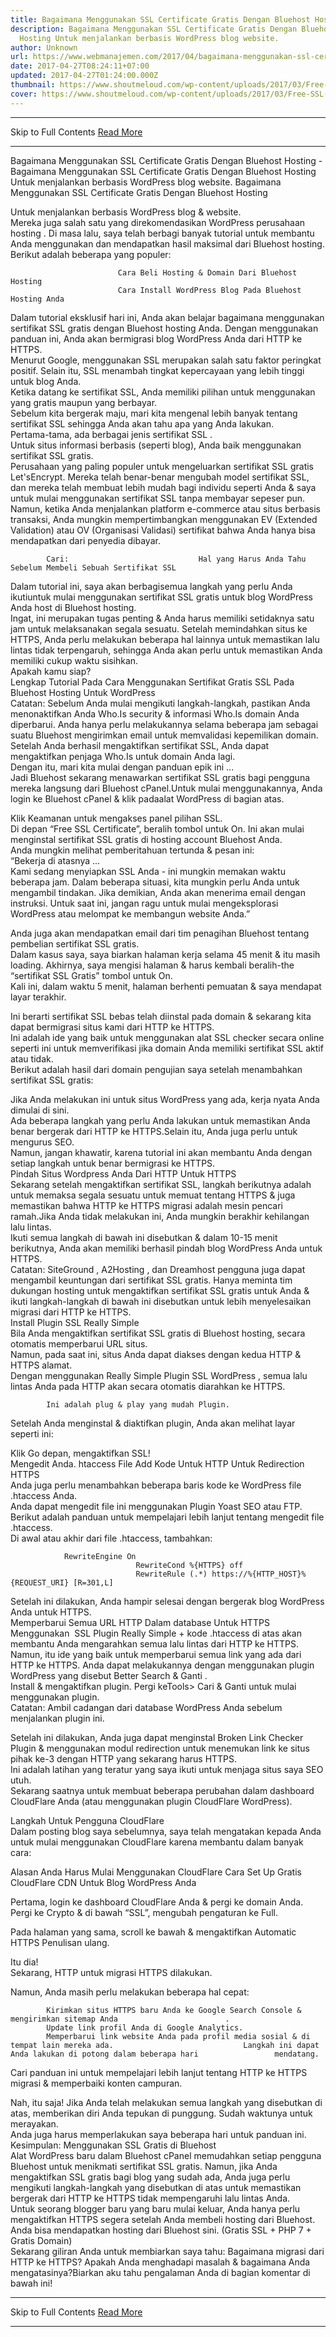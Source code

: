 ```yaml
---
title: Bagaimana Menggunakan SSL Certificate Gratis Dengan Bluehost Hosting
description: Bagaimana Menggunakan SSL Certificate Gratis Dengan Bluehost
  Hosting Untuk menjalankan berbasis WordPress blog website.
author: Unknown
url: https://www.webmanajemen.com/2017/04/bagaimana-menggunakan-ssl-certificate.html
date: 2017-04-27T08:24:11+07:00
updated: 2017-04-27T01:24:00.000Z
thumbnail: https://www.shoutmeloud.com/wp-content/uploads/2017/03/Free-SSL-certificate-Bluehost.jpg
cover: https://www.shoutmeloud.com/wp-content/uploads/2017/03/Free-SSL-certificate-Bluehost.jpg
---
```


<hr/> Skip to Full Contents <a href="https://www.webmanajemen.com/2017/04/bagaimana-menggunakan-ssl-certificate.html" rel="follow" class="button" id="read-more">Read More</a> <hr/> Bagaimana Menggunakan SSL Certificate Gratis Dengan Bluehost Hosting - Bagaimana Menggunakan SSL Certificate Gratis Dengan Bluehost Hosting Untuk menjalankan berbasis WordPress blog website. Bagaimana Menggunakan SSL Certificate Gratis Dengan Bluehost Hosting 

Untuk menjalankan berbasis WordPress blog & website.         
Mereka juga salah satu yang direkomendasikan WordPress perusahaan hosting                          . Di masa lalu, saya telah berbagi banyak tutorial untuk membantu             Anda menggunakan dan mendapatkan hasil maksimal dari                             Bluehost                         hosting.         
Berikut adalah beberapa yang populer:         

                            Cara Beli Hosting & Domain Dari Bluehost Hosting                     
                            Cara Install WordPress Blog Pada Bluehost Hosting Anda                     

Dalam tutorial eksklusif hari ini, Anda akan belajar                             bagaimana menggunakan sertifikat SSL gratis dengan Bluehost                 hosting Anda.                         Dengan menggunakan panduan ini, Anda akan bermigrasi blog WordPress             Anda dari HTTP ke HTTPS.         
Menurut Google, menggunakan SSL merupakan salah satu faktor                 peringkat positif.                          Selain itu, SSL menambah tingkat kepercayaan yang lebih tinggi             untuk blog Anda.         
Ketika datang ke sertifikat SSL, Anda memiliki pilihan untuk             menggunakan yang gratis maupun yang berbayar.         
Sebelum kita bergerak maju, mari kita mengenal lebih banyak tentang             sertifikat SSL sehingga Anda akan tahu apa yang Anda lakukan.         
Pertama-tama, ada                             berbagai jenis sertifikat SSL                         .         
Untuk situs informasi berbasis (seperti blog), Anda baik             menggunakan sertifikat SSL gratis.         
Perusahaan yang paling populer untuk mengeluarkan sertifikat SSL             gratis Let'sEncrypt. Mereka telah benar-benar mengubah model             sertifikat SSL, dan mereka telah membuat lebih mudah bagi individu             seperti Anda & saya untuk mulai menggunakan sertifikat SSL             tanpa membayar sepeser pun.         
Namun, ketika Anda menjalankan platform e-commerce atau situs             berbasis transaksi, Anda mungkin mempertimbangkan menggunakan                             EV (Extended Validation) atau OV (Organisasi Validasi)                sertifikat                          bahwa Anda hanya bisa mendapatkan dari penyedia dibayar.         

            Cari:                             Hal yang Harus Anda Tahu Sebelum Membeli Sebuah Sertifikat SSL                    

Dalam tutorial ini, saya akan berbagisemua langkah yang perlu Anda             ikutiuntuk mulai menggunakan sertifikat SSL gratis untuk blog             WordPress Anda host di Bluehost hosting.         
Ingat, ini merupakan tugas penting & Anda harus memiliki            setidaknya satu jam untuk melaksanakan segala sesuatu.             Setelah memindahkan situs ke HTTPS, Anda perlu melakukan beberapa             hal lainnya untuk memastikan lalu lintas tidak terpengaruh,             sehingga Anda akan perlu untuk memastikan Anda memiliki cukup waktu             sisihkan.         
Apakah kamu siap?        
        Lengkap Tutorial Pada Cara Menggunakan Sertifikat Gratis SSL Pada         Bluehost Hosting Untuk WordPress     
Catatan: Sebelum Anda mulai mengikuti langkah-langkah, pastikan             Anda menonaktifkan Anda                              Who.Is security & informasi Who.Is domain Anda diperbarui. Anda hanya perlu             melakukannya selama beberapa jam sebagai suatu Bluehost mengirimkan             email untuk memvalidasi kepemilikan domain.         
Setelah Anda berhasil mengaktifkan sertifikat SSL, Anda dapat             mengaktifkan penjaga Who.Is untuk domain Anda lagi.         
Dengan itu, mari kita mulai dengan panduan epik ini ...         
Jadi                             Bluehost                         sekarang menawarkan sertifikat SSL gratis bagi pengguna mereka             langsung dari Bluehost cPanel.Untuk mulai menggunakannya, Anda             login ke Bluehost cPanel & klik padaalat WordPress di bagian             atas.         
        
Klik Keamanan untuk mengakses panel pilihan SSL.         
Di depan “Free SSL Certificate”, beralih tombol untuk On. Ini akan             mulai menginstal sertifikat SSL gratis di hosting account Bluehost             Anda.         
Anda mungkin melihat pemberitahuan tertunda & pesan ini:         
“Bekerja di atasnya ...        
                Kami sedang menyiapkan SSL Anda - ini mungkin memakan waktu                 beberapa jam.                                         Dalam beberapa situasi, kita mungkin perlu Anda untuk mengambil                 tindakan.                         Jika demikian, Anda akan menerima email dengan instruksi.                            Untuk saat ini, jangan ragu untuk mulai mengeksplorasi                 WordPress atau melompat ke membangun website Anda.”                     
        
Anda juga akan mendapatkan email dari tim penagihan Bluehost             tentang pembelian sertifikat SSL gratis.         
                Dalam kasus saya, saya biarkan halaman kerja selama 45 menit                 & itu masih loading.                                         Akhirnya, saya mengisi halaman & harus kembali beralih-the                 “sertifikat SSL Gratis” tombol untuk On.                     
                Kali ini, dalam waktu 5 menit, halaman berhenti pemuatan &                 saya mendapat layar terakhir.                     
        
Ini berarti sertifikat SSL bebas telah diinstal pada domain &             sekarang kita dapat bermigrasi situs kami dari HTTP ke HTTPS.         
Ini adalah ide yang baik untuk menggunakan alat SSL checker secara             online                              seperti ini                          untuk memverifikasi jika domain Anda memiliki sertifikat SSL aktif             atau tidak.         
Berikut adalah hasil dari domain pengujian saya setelah menambahkan             sertifikat SSL gratis:         
        
Jika Anda melakukan ini untuk situs WordPress yang ada, kerja nyata             Anda dimulai di sini.         
Ada beberapa langkah yang perlu Anda lakukan untuk memastikan Anda             benar bergerak dari HTTP ke HTTPS.Selain itu, Anda juga perlu untuk             mengurus SEO.         
Namun, jangan khawatir, karena tutorial ini akan membantu Anda             dengan setiap langkah untuk benar bermigrasi ke HTTPS.         
        Pindah Situs Wordpress Anda Dari HTTP Untuk HTTPS     
Sekarang setelah mengaktifkan sertifikat SSL, langkah berikutnya             adalah untuk memaksa segala sesuatu untuk memuat tentang HTTPS             & juga memastikan bahwa HTTP ke HTTPS migrasi adalah mesin             pencari ramah.Jika Anda tidak melakukan ini, Anda mungkin berakhir             kehilangan lalu lintas.         
Ikuti semua langkah di bawah ini disebutkan & dalam 10-15 menit             berikutnya, Anda akan memiliki berhasil pindah blog WordPress Anda             untuk HTTPS.         
                Catatan:                                     SiteGround                                ,                                     A2Hosting                                , dan                                     Dreamhost pengguna juga dapat mengambil keuntungan dari sertifikat SSL                 gratis.                                         Hanya meminta tim dukungan hosting untuk mengaktifkan                 sertifikat SSL gratis untuk Anda & ikuti langkah-langkah di                 bawah ini disebutkan untuk lebih menyelesaikan migrasi dari                 HTTP ke HTTPS.                     
Install                             Plugin SSL Really Simple                    
Bila Anda mengaktifkan sertifikat SSL gratis di Bluehost hosting,             secara otomatis memperbarui URL situs.         
Namun, pada saat ini, situs Anda dapat diakses dengan kedua HTTP             & HTTPS alamat.         
Dengan menggunakan                             Really Simple Plugin SSL WordPress                         , semua lalu lintas Anda pada HTTP akan secara otomatis diarahkan             ke HTTPS.         

            Ini adalah plug & play yang mudah Plugin.         

Setelah Anda menginstal & diaktifkan plugin, Anda akan melihat             layar seperti ini:         
        
Klik Go depan, mengaktifkan SSL!         
Mengedit Anda.                             htaccess File Add Kode Untuk HTTP Untuk Redirection HTTPS         
Anda juga perlu menambahkan beberapa baris kode ke WordPress file             .htaccess Anda.         
Anda dapat mengedit file ini menggunakan                             Plugin Yoast SEO                        atau FTP.                                                 Berikut adalah panduan untuk mempelajari lebih lanjut                    tentang mengedit file .htaccess.                                    
Di awal atau akhir dari file .htaccess, tambahkan:         


                RewriteEngine On
                                RewriteCond %{HTTPS} off
                                RewriteRule (.*) https://%{HTTP_HOST}%{REQUEST_URI} [R=301,L]             


Setelah ini dilakukan, Anda hampir selesai dengan bergerak blog             WordPress Anda untuk HTTPS.         
Memperbarui Semua URL HTTP Dalam database Untuk HTTPS Menggunakan  SSL Plugin Really Simple                         + kode .htaccess di atas akan membantu Anda mengarahkan semua lalu             lintas dari HTTP ke HTTPS. Namun, itu ide yang baik untuk             memperbarui semua link yang ada dari HTTP ke HTTPS.
Anda dapat melakukannya dengan menggunakan plugin WordPress yang             disebut                             Better Search & Ganti                        .         
Install & mengaktifkan plugin. Pergi keTools> Cari &             Ganti untuk mulai menggunakan plugin.         
                Catatan: Ambil cadangan dari database WordPress Anda sebelum                 menjalankan plugin ini.                     
        
Setelah ini dilakukan, Anda juga dapat menginstal                             Broken Link Checker Plugin & menggunakan modul redirection untuk menemukan link ke situs             pihak ke-3 dengan HTTP yang sekarang harus HTTPS.         
Ini adalah latihan yang teratur yang saya ikuti untuk menjaga situs             saya SEO utuh.         
Sekarang saatnya untuk membuat beberapa perubahan dalam dashboard             CloudFlare Anda (atau menggunakan plugin CloudFlare WordPress).         

Langkah Untuk Pengguna CloudFlare         
Dalam posting blog saya sebelumnya, saya telah mengatakan kepada             Anda untuk mulai menggunakan CloudFlare karena membantu dalam             banyak cara:         

Alasan Anda Harus Mulai Menggunakan CloudFlare
                            Cara Set Up Gratis CloudFlare CDN Untuk Blog WordPress Anda                    

Pertama, login ke dashboard CloudFlare Anda & pergi ke domain             Anda.         
Pergi ke Crypto & di bawah “SSL”, mengubah pengaturan ke Full.         
        
Pada halaman yang sama, scroll ke bawah & mengaktifkan             Automatic HTTPS Penulisan ulang.         
        
Itu dia!         
Sekarang, HTTP untuk migrasi HTTPS dilakukan.         

Namun, Anda masih perlu melakukan beberapa hal cepat:         

            Kirimkan situs HTTPS baru Anda ke Google Search Console &                             mengirimkan sitemap Anda                        .         
            Update link profil Anda di Google Analytics.         
            Memperbarui link website Anda pada profil media sosial & di             tempat lain mereka ada.                             Langkah ini dapat Anda lakukan di potong dalam beberapa hari                 mendatang.                     
Cari panduan ini untuk mempelajari lebih lanjut tentang HTTP ke                HTTPS migrasi                        & memperbaiki konten campuran.

Nah, itu saja! Jika Anda telah melakukan semua langkah yang             disebutkan di atas, memberikan diri Anda tepukan di punggung. Sudah             waktunya untuk merayakan.         
Anda juga harus memperlakukan saya beberapa hari untuk panduan ini.                     
        Kesimpulan: Menggunakan SSL Gratis di Bluehost     
Alat WordPress baru dalam Bluehost cPanel memudahkan setiap             pengguna Bluehost untuk menikmati sertifikat SSL gratis. Namun,             jika Anda mengaktifkan SSL gratis bagi blog yang sudah ada, Anda             juga perlu mengikuti langkah-langkah yang disebutkan di atas untuk             memastikan bergerak dari HTTP ke HTTPS tidak mempengaruhi lalu             lintas Anda.         
Untuk seorang blogger baru yang baru mulai keluar, Anda hanya perlu             mengaktifkan HTTPS segera setelah Anda                              membeli hosting                          dari Bluehost.         
Anda bisa                             mendapatkan hosting dari Bluehost sini. (Gratis SSL +                              PHP 7                          + Gratis Domain)         
Sekarang giliran Anda untuk membiarkan saya tahu: Bagaimana migrasi             dari HTTP ke HTTPS? Apakah Anda menghadapi masalah & bagaimana             Anda mengatasinya?Biarkan aku tahu pengalaman Anda di bagian             komentar di bawah ini! <hr/> Skip to Full Contents <a href="https://www.webmanajemen.com/2017/04/bagaimana-menggunakan-ssl-certificate.html" rel="follow" class="button" id="read-more">Read More</a> <hr/>